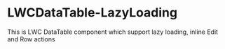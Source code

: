 # LWCDataTable-LazyLoading
This is LWC DataTable component which support lazy loading, inline  Edit and Row actions
